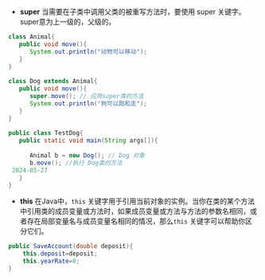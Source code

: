 - **super**
当需要在子类中调用父类的被重写方法时，要使用 super 关键字。
super意为上一级的，父级的。
```java
class Animal{
   public void move(){
      System.out.println("动物可以移动");
   }
}
 
class Dog extends Animal{
   public void move(){
      super.move(); // 应用super类的方法
      System.out.println("狗可以跑和走");
   }
}
 
public class TestDog{
   public static void main(String args[]){
 
      Animal b = new Dog(); // Dog 对象
      b.move(); //执行 Dog类的方法
 2024-05-27
   }
}
```
- **this**
在Java中，`this` 关键字用于引用当前对象的实例。当你在类的某个方法中引用类的成员变量或方法时，如果成员变量或方法与方法的参数名相同，或者存在局部变量名与成员变量名相同的情况，那么`this` 关键字可以帮助你区分它们。
```java
public SaveAccount(double deposit){  
    this.deposit=deposit;  
    this.yearRate=0;  
}
```